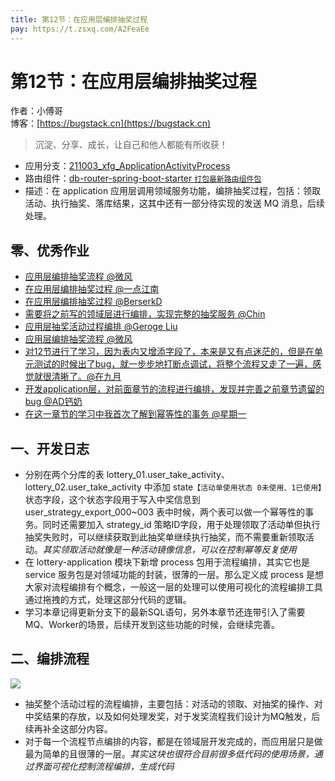 ```yaml
---
title: 第12节：在应用层编排抽奖过程
pay: https://t.zsxq.com/A2FeaEe
---
```


# 第12节：在应用层编排抽奖过程

作者：小傅哥
<br/>博客：[https://bugstack.cn](https://bugstack.cn)

>沉淀、分享、成长，让自己和他人都能有所收获！

- 应用分支：[211003_xfg_ApplicationActivityProcess](https://gitcode.net/KnowledgePlanet/Lottery/-/tree/211003_xfg_ApplicationActivityProcess)
- 路由组件：[db-router-spring-boot-starter `打包最新路由组件包`](https://gitcode.net/KnowledgePlanet/db-router-spring-boot-starter)
- 描述：在 application 应用层调用领域服务功能，编排抽奖过程，包括：领取活动、执行抽奖、落库结果，这其中还有一部分待实现的发送 MQ 消息，后续处理。

## 零、优秀作业

- [应用层编排抽奖流程 @微风](https://t.zsxq.com/06JuV3nmA)
- [在应用层编排抽奖过程 @一点江南](https://t.zsxq.com/06zZZFIuZ)
- [在应用层编排抽奖过程 @BerserkD](https://t.zsxq.com/067uJY3jI)
- [需要将之前写的领域层进行编排，实现完整的抽奖服务 @Chin](https://t.zsxq.com/06aI6Qfu7)
- [应用层抽奖活动过程编排 @Geroge Liu](https://t.zsxq.com/066a2jYv7)
- [应用层编排抽奖流程 @微风](https://t.zsxq.com/06JuV3nmA)
- [对12节进行了学习，因为表内又增添字段了，本来是又有点迷茫的，但是在单元测试的时候出了bug，就一步步地打断点调试，将整个流程又走了一遍，感觉就很清晰了。@在九月](https://t.zsxq.com/09BE0r8ZR)
- [开发application层，对前面章节的流程进行编排，发现并完善之前章节遗留的bug @AD钙奶](https://t.zsxq.com/0cefmYbB3)
- [在这一章节的学习中我首次了解到幂等性的事务 @星期一](https://t.zsxq.com/0doPzYuW3)

## 一、开发日志

- 分别在两个分库的表 lottery_01.user_take_activity、lottery_02.user_take_activity 中添加 state`【活动单使用状态 0未使用、1已使用】` 状态字段，这个状态字段用于写入中奖信息到 user_strategy_export_000~003 表中时候，两个表可以做一个幂等性的事务。同时还需要加入 strategy_id 策略ID字段，用于处理领取了活动单但执行抽奖失败时，可以继续获取到此抽奖单继续执行抽奖，而不需要重新领取活动。*其实领取活动就像是一种活动镜像信息，可以在控制幂等反复使用* 
- 在 lottery-application 模块下新增 process 包用于流程编排，其实它也是 service 服务包是对领域功能的封装，很薄的一层。那么定义成 process 是想大家对流程编排有个概念，一般这一层的处理可以使用可视化的流程编排工具通过拖拽的方式，处理这部分代码的逻辑。
- 学习本章记得更新分支下的最新SQL语句，另外本章节还连带引入了需要MQ、Worker的场景，后续开发到这些功能的时候，会继续完善。

## 二、编排流程

![](/images/article/project/lottery/Part-2/12-01.png)

- 抽奖整个活动过程的流程编排，主要包括：对活动的领取、对抽奖的操作、对中奖结果的存放，以及如何处理发奖，对于发奖流程我们设计为MQ触发，后续再补全这部分内容。
- 对于每一个流程节点编排的内容，都是在领域层开发完成的，而应用层只是做最为简单的且很薄的一层。*其实这块也很符合目前很多低代码的使用场景，通过界面可视化控制流程编排，生成代码*
